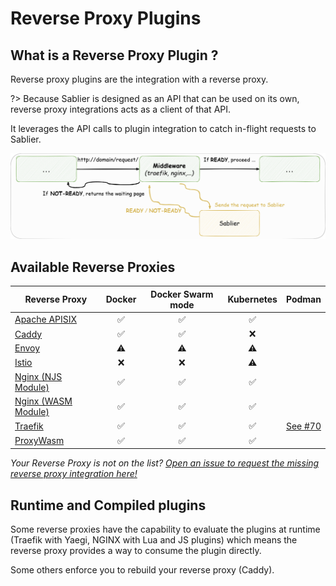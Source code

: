 # Reverse Proxy Plugins

## What is a Reverse Proxy Plugin ?

Reverse proxy plugins are the integration with a reverse proxy.

?> Because Sablier is designed as an API that can be used on its own, reverse proxy integrations acts as a client of that API.

It leverages the API calls to plugin integration to catch in-flight requests to Sablier.

![Reverse Proxy Integration](../assets/img/reverse-proxy-integration.png)

## Available Reverse Proxies

| Reverse Proxy                          | Docker | Docker Swarm mode | Kubernetes |                          Podman                           |
| -------------------------------------- | :----: | :---------------: | :--------: | :-------------------------------------------------------: |
| [Apache APISIX](/plugins/apacheapisix) |   ✅    |         ✅         |     ✅      |                                                           |
| [Caddy](/plugins/caddy)                |   ✅    |         ✅         |     ❌      |                                                           |
| [Envoy](/plugins/envoy)                |   ⚠️    |         ⚠️         |     ⚠️      |                                                           |
| [Istio](plugins/istio)                 |   ❌    |         ❌         |     ⚠️      |                                                           |
| [Nginx (NJS Module)](/plugins/nginx_njs)                |   ✅    |         ✅         |     ✅      |
| [Nginx (WASM Module)](/plugins/nginx_proxywasm)                |   ✅    |         ✅         |     ✅      |
| [Traefik](/plugins/traefik)            |   ✅    |         ✅         |     ✅      | [See #70](https://github.com/acouvreur/sablier/issues/70) |
| [ProxyWasm](/plugins/proxywasm)        |   ✅    |         ✅         |     ✅      |

*Your Reverse Proxy is not on the list? [Open an issue to request the missing reverse proxy integration here!](https://github.com/acouvreur/sablier/issues/new?assignees=&labels=enhancement%2C+reverse-proxy&projects=&template=reverse-proxy-integration-request.md&title=Add+%60%5BREVERSE+PROXY%5D%60+reverse+proxy+integration)*

## Runtime and Compiled plugins

Some reverse proxies have the capability to evaluate the plugins at runtime (Traefik with Yaegi, NGINX with Lua and JS plugins) which means the reverse proxy provides a way to consume the plugin directly.

Some others enforce you to rebuild your reverse proxy (Caddy).